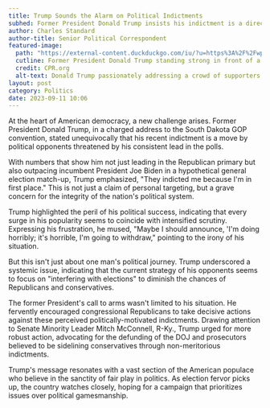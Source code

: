```yaml
---
title: Trump Sounds the Alarm on Political Indictments
subhed: Former President Donald Trump insists his indictment is a direct response to his soaring popularity and potential White House comeback.
author: Charles Standard
author-title: Senior Political Correspondent
featured-image: 
  path: "https://external-content.duckduckgo.com/iu/?u=https%3A%2F%2Fwp-cpr.s3.amazonaws.com%2Fuploads%2F2019%2F07%2F733931092_1346259023.jpg%3Fw%3D300&f=1&nofb=1&ipt=8bf75d51b1273af12ceacfe2c0820acc63ebc3409655e3432a348db9a46464f2&ipo=images"
  cutline: Former President Donald Trump standing strong in front of a crowd of supporters.
  credit: CPR.org
  alt-text: Donald Trump passionately addressing a crowd of supporters.
layout: post
category: Politics
date: 2023-09-11 10:06
---
```


At the heart of American democracy, a new challenge arises. Former President Donald Trump, in a charged address to the South Dakota GOP convention, stated unequivocally that his recent indictment is a move by political opponents threatened by his consistent lead in the polls.

With numbers that show him not just leading in the Republican primary but also outpacing incumbent President Joe Biden in a hypothetical general election match-up, Trump emphasized, "They indicted me because I'm in first place." This is not just a claim of personal targeting, but a grave concern for the integrity of the nation's political system.

Trump highlighted the peril of his political success, indicating that every surge in his popularity seems to coincide with intensified scrutiny. Expressing his frustration, he mused, "Maybe I should announce, 'I'm doing horribly; it's horrible, I'm going to withdraw," pointing to the irony of his situation.

But this isn't just about one man's political journey. Trump underscored a systemic issue, indicating that the current strategy of his opponents seems to focus on "interfering with elections" to diminish the chances of Republicans and conservatives.

The former President's call to arms wasn't limited to his situation. He fervently encouraged congressional Republicans to take decisive actions against these perceived politically-motivated indictments. Drawing attention to Senate Minority Leader Mitch McConnell, R-Ky., Trump urged for more robust action, advocating for the defunding of the DOJ and prosecutors believed to be sidelining conservatives through non-meritorious indictments.

Trump's message resonates with a vast section of the American populace who believe in the sanctity of fair play in politics. As election fervor picks up, the country watches closely, hoping for a campaign that prioritizes issues over political gamesmanship.
